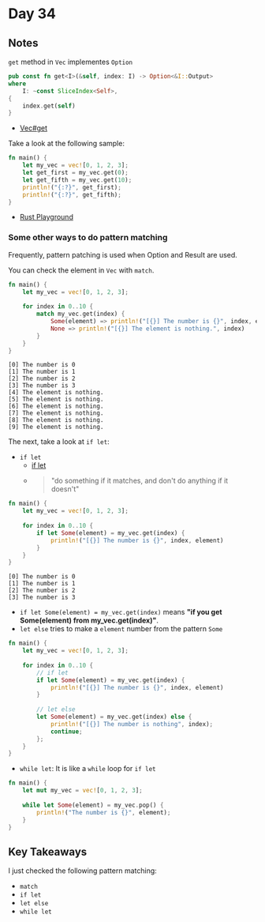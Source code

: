 # Day 34

## Notes

`get` method in `Vec` implementes `Option`

```rust
pub const fn get<I>(&self, index: I) -> Option<&I::Output>
where
    I: ~const SliceIndex<Self>,
{
    index.get(self)
}
```

- [Vec#get](https://doc.rust-lang.org/std/vec/struct.Vec.html#method.get)

Take a look at the following sample:

```rust
fn main() {
    let my_vec = vec![0, 1, 2, 3];
    let get_first = my_vec.get(0);
    let get_fifth = my_vec.get(10);
    println!("{:?}", get_first);
    println!("{:?}", get_fifth);
}
```

- [Rust Playground](https://play.rust-lang.org/?version=stable&mode=debug&edition=2021&gist=78019afa2b4555a3cd95a5b3a7f8e35a)

### Some other ways to do pattern matching

Frequently, pattern patching is used when Option and Result are used.

You can check the element in `Vec` with `match`.

```rust
fn main() {
    let my_vec = vec![0, 1, 2, 3];
    
    for index in 0..10 {
        match my_vec.get(index) {
            Some(element) => println!("[{}] The number is {}", index, element),
            None => println!("[{}] The element is nothing.", index)
        }
    }
}
```

```shell
[0] The number is 0
[1] The number is 1
[2] The number is 2
[3] The number is 3
[4] The element is nothing.
[5] The element is nothing.
[6] The element is nothing.
[7] The element is nothing.
[8] The element is nothing.
[9] The element is nothing.
```

The next, take a look at `if let`:

- `if let`
  - [if let](https://doc.rust-lang.org/rust-by-example/flow_control/if_let.html)
  - > "do something if it matches, and don't do anything if it doesn't"

```rust
fn main() {
    let my_vec = vec![0, 1, 2, 3];
    
    for index in 0..10 {
        if let Some(element) = my_vec.get(index) {
            println!("[{}] The number is {}", index, element)
        }
    }
}
```

```shell
[0] The number is 0
[1] The number is 1
[2] The number is 2
[3] The number is 3
```

- `if let Some(element) = my_vec.get(index)` means **"if you get Some(element) from my_vec.get(index)"**.
- `let else` tries to make a `element` number from the pattern `Some`

```rust
fn main() {
    let my_vec = vec![0, 1, 2, 3];
    
    for index in 0..10 {
        // if let
        if let Some(element) = my_vec.get(index) {
            println!("[{}] The number is {}", index, element)
        }
        
        // let else
        let Some(element) = my_vec.get(index) else {
            println!("[{}] The number is nothing", index);
            continue;
        };
    }
}
```

- `while let`: It is like a `while` loop for `if let`

```rust
fn main() {
    let mut my_vec = vec![0, 1, 2, 3];
    
    while let Some(element) = my_vec.pop() {
        println!("The number is {}", element);
    }
}
```

## Key Takeaways

I just checked the following pattern matching:

- `match`
- `if let`
- `let else`
- `while let`